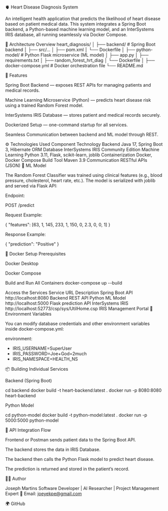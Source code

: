 🫀 Heart Disease Diagnosis System

An intelligent health application that predicts the likelihood of heart disease based on patient medical data.
This system integrates a Spring Boot backend, a Python-based machine learning model, and an InterSystems IRIS database, all running seamlessly via Docker Compose.

🧩 Architecture Overview
heart_diagnosis/
│
├── backend/                  # Spring Boot backend
│   ├── src/...
│   ├── pom.xml
│   └── Dockerfile
│
├── python-model/             # Python Flask microservice (ML model)
│   ├── app.py
│   ├── requirements.txt
│   ├── random_forest_hrt_diag
│   └── Dockerfile
│
├── docker-compose.yml        # Docker orchestration file
└── README.md

🚀 Features

Spring Boot Backend — exposes REST APIs for managing patients and medical records.

Machine Learning Microservice (Python) — predicts heart disease risk using a trained Random Forest model.

InterSystems IRIS Database — stores patient and medical records securely.

Dockerized Setup — one-command startup for all services.

Seamless Communication between backend and ML model through REST.

⚙️ Technologies Used
Component	Technology
Backend	Java 17, Spring Boot 3, Hibernate ORM
Database	InterSystems IRIS Community Edition
Machine Learning	Python 3.11, Flask, scikit-learn, joblib
Containerization	Docker, Docker Compose
Build Tool	Maven 3.9
Communication	RESTful APIs (JSON)
🧠 ML Model

The Random Forest Classifier was trained using clinical features (e.g., blood pressure, cholesterol, heart rate, etc.).
The model is serialized with joblib and served via Flask API:

Endpoint:

POST /predict


Request Example:

{
  "features": [63, 1, 145, 233, 1, 150, 0, 2.3, 0, 0, 1]
}


Response Example:

{
  "prediction": "Positive"
}

🐳 Docker Setup
Prerequisites

Docker Desktop

Docker Compose

Build and Run All Containers
docker-compose up --build

Access the Services
Service	URL	Description
Spring Boot API	http://localhost:8080
	Backend REST API
Python ML Model	http://localhost:5000
	Flask prediction API
InterSystems IRIS	http://localhost:52773/csp/sys/UtilHome.csp
	IRIS Management Portal
🧾 Environment Variables

You can modify database credentials and other environment variables inside docker-compose.yml:

environment:
  - IRIS_USERNAME=SuperUser
  - IRIS_PASSWORD=Joe+God=2much
  - IRIS_NAMESPACE=HEALTH_NS

📦 Building Individual Services

Backend (Spring Boot)

cd backend
docker build -t heart-backend:latest .
docker run -p 8080:8080 heart-backend


Python Model

cd python-model
docker build -t python-model:latest .
docker run -p 5000:5000 python-model

🧰 API Integration Flow

Frontend or Postman sends patient data to the Spring Boot API.

The backend stores the data in IRIS Database.

The backend then calls the Python Flask model to predict heart disease.

The prediction is returned and stored in the patient’s record.

🧑‍💻 Author

Joseph Martins
Software Developer | AI Researcher | Project Management Expert
📧 Email: joeyekpe@gmail.com

🌍 GitHub